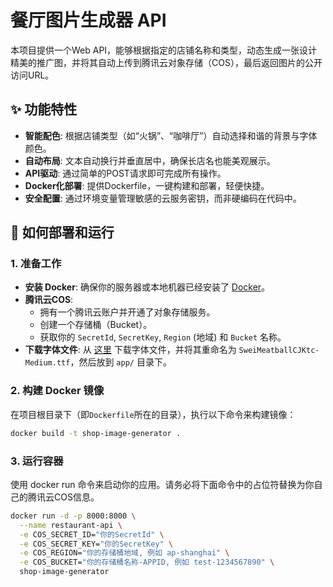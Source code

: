 # 餐厅图片生成器 API

本项目提供一个Web API，能够根据指定的店铺名称和类型，动态生成一张设计精美的推广图，并将其自动上传到腾讯云对象存储（COS），最后返回图片的公开访问URL。

## ✨ 功能特性

- **智能配色**: 根据店铺类型（如“火锅”、“咖啡厅”）自动选择和谐的背景与字体颜色。
- **自动布局**: 文本自动换行并垂直居中，确保长店名也能美观展示。
- **API驱动**: 通过简单的POST请求即可完成所有操作。
- **Docker化部署**: 提供Dockerfile，一键构建和部署，轻便快捷。
- **安全配置**: 通过环境变量管理敏感的云服务密钥，而非硬编码在代码中。

## 🚀 如何部署和运行

### 1. 准备工作

- **安装 Docker**: 确保你的服务器或本地机器已经安装了 [Docker](https://www.docker.com/)。
- **腾讯云COS**:
    - 拥有一个腾讯云账户并开通了对象存储服务。
    - 创建一个存储桶（Bucket）。
    - 获取你的 `SecretId`, `SecretKey`, `Region` (地域) 和 `Bucket` 名称。
- **下载字体文件**: 从 [这里](https://ziyouziti.com/mianfeiziti-103.html) 下载字体文件，并将其重命名为 `SweiMeatballCJKtc-Medium.ttf`，然后放到 `app/` 目录下。

### 2. 构建 Docker 镜像

在项目根目录下（即`Dockerfile`所在的目录），执行以下命令来构建镜像：

```bash
docker build -t shop-image-generator .
```

### 3. 运行容器
使用 docker run 命令来启动你的应用。请务必将下面命令中的占位符替换为你自己的腾讯云COS信息。

```bash
docker run -d -p 8000:8000 \
  --name restaurant-api \
  -e COS_SECRET_ID="你的SecretId" \
  -e COS_SECRET_KEY="你的SecretKey" \
  -e COS_REGION="你的存储桶地域, 例如 ap-shanghai" \
  -e COS_BUCKET="你的存储桶名称-APPID, 例如 test-1234567890" \
  shop-image-generator
```